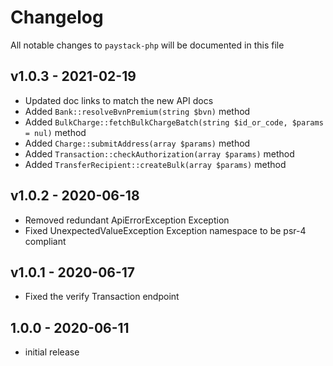 # Changelog

All notable changes to `paystack-php` will be documented in this file

## v1.0.3 - 2021-02-19
- Updated doc links to match the new API docs
- Added `Bank::resolveBvnPremium(string $bvn)` method
- Added `BulkCharge::fetchBulkChargeBatch(string $id_or_code, $params = nul)` method
- Added `Charge::submitAddress(array $params)` method
- Added `Transaction::checkAuthorization(array $params)` method
- Added `TransferRecipient::createBulk(array $params)` method

## v1.0.2 - 2020-06-18
- Removed redundant ApiErrorException Exception
- Fixed UnexpectedValueException Exception namespace to be psr-4 compliant

## v1.0.1 - 2020-06-17

- Fixed the verify Transaction endpoint


## 1.0.0 - 2020-06-11

- initial release
